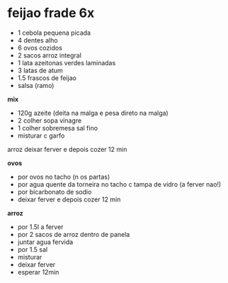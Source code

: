 # feijao frade 6x

- 1 cebola pequena picada
- 4 dentes alho
- 6 ovos cozidos
- 2 sacos arroz integral
- 1 lata azeitonas verdes laminadas
- 3 latas de atum
- 1.5 frascos de feijao
- salsa (ramo)

__mix__
- 120g azeite (deita na malga e pesa direto na malga)
- 2 colher sopa vinagre
- 1 colher sobremesa sal fino
- misturar c garfo

arroz deixar ferver e depois cozer 12 min

__ovos__
- por ovos no tacho (n os partas)
- por agua quente da torneira no tacho c tampa de vidro (a ferver nao!)
- por bicarbonato de sodio
- deixar ferver e depois cozer 12 min

__arroz__
- por 1.5l a ferver
- por 2 sacos de arroz dentro de panela
- juntar agua fervida
- por 1.5 sal
- misturar
- deixar ferver
- esperar 12min